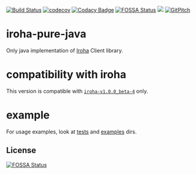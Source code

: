 [![Build Status](https://travis-ci.org/Warchant/iroha-pure-java.svg?branch=master)](https://travis-ci.org/Warchant/iroha-pure-java)
[![codecov](https://codecov.io/gh/Warchant/iroha-pure-java/branch/master/graph/badge.svg)](https://codecov.io/gh/Warchant/iroha-pure-java)
[![Codacy Badge](https://api.codacy.com/project/badge/Grade/2d39dff34bac4bce86c628163415c962)](https://www.codacy.com/app/Warchant/iroha-pure-java?utm_source=github.com&amp;utm_medium=referral&amp;utm_content=Warchant/iroha-pure-java&amp;utm_campaign=Badge_Grade)
[![FOSSA Status](https://app.fossa.io/api/projects/git%2Bgithub.com%2FWarchant%2Firoha-pure-java.svg?type=shield)](https://app.fossa.io/projects/git%2Bgithub.com%2FWarchant%2Firoha-pure-java?ref=badge_shield)
[![](https://jitpack.io/v/warchant/iroha-pure-java.svg)](https://jitpack.io/#warchant/iroha-pure-java)
[![GitPitch](https://gitpitch.com/assets/badge.svg)](https://gitpitch.com/warchant/iroha-pure-java/master) 



# iroha-pure-java

Only java implementation of [Iroha](https://github.com/hyperledger/iroha) Client library.

# compatibility with iroha

This version is compatible with [`iroha-v1.0.0_beta-4`](https://github.com/hyperledger/iroha/releases/tag/v1.0.0_beta-4) only.

# example

For usage examples, look at [tests](./src/test/groovy/jp/co/soramitsu/iroha/java/) and [examples](./src/test/java/jp/co/soramitsu/iroha/java/) dirs.


## License
[![FOSSA Status](https://app.fossa.io/api/projects/git%2Bgithub.com%2FWarchant%2Firoha-pure-java.svg?type=large)](https://app.fossa.io/projects/git%2Bgithub.com%2FWarchant%2Firoha-pure-java?ref=badge_large)
